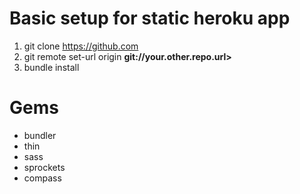 Basic setup for static heroku app
===========

1. git clone https://github.com
2. git remote set-url origin __git://your.other.repo.url>__
3. bundle install



Gems
====

* bundler
* thin
* sass
* sprockets
* compass
